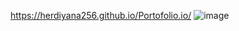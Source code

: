 https://herdiyana256.github.io/Portofolio.io/
![image](https://github.com/herdiyana256/Portofolio.io/assets/82978131/3a159f1c-e7e0-4a3f-ac6a-e04a5ae0f6bd)
